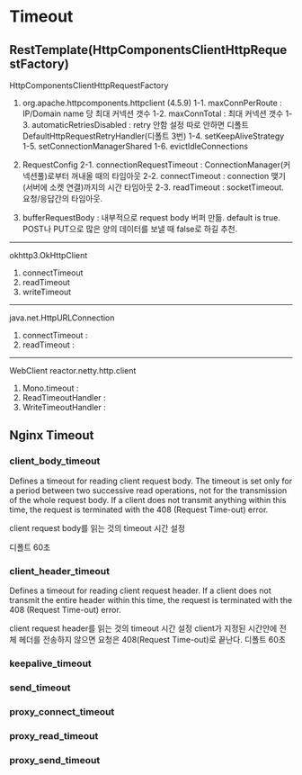 # Timeout 



## RestTemplate(HttpComponentsClientHttpRequestFactory)

HttpComponentsClientHttpRequestFactory

1. org.apache.httpcomponents.httpclient (4.5.9)
1-1. maxConnPerRoute : IP/Domain name 당 최대 커넥션 갯수
1-2. maxConnTotal : 최대 커넥션 갯수
1-3. automaticRetriesDisabled : retry 안함 설정 따로 안하면 디폴트 DefaultHttpRequestRetryHandler(디폴트 3번)
1-4. setKeepAliveStrategy
1-5. setConnectionManagerShared
1-6. evictIdleConnections

2. RequestConfig
2-1. connectionRequestTimeout : ConnectionManager(커넥션풀)로부터 꺼내올 때의 타임아웃
2-2. connectTimeout : connection 맺기(서버에 소켓 연결)까지의 시간 타임아웃
2-3. readTimeout : socketTimeout. 요청/응답간의 타임아웃.

3. bufferRequestBody : 내부적으로 request body 버퍼 만듦. default is true. POST나 PUT으로 많은 양의 데이터를 보낼 때 false로 하길 추천.
---

okhttp3.OkHttpClient
1. connectTimeout 
2. readTimeout
3. writeTimeout

---

java.net.HttpURLConnection 
1. connectTimeout : 
2. readTimeout : 

---

WebClient
reactor.netty.http.client

1. Mono.timeout :
2. ReadTimeoutHandler :
3. WriteTimeoutHandler : 


## Nginx Timeout
### client_body_timeout 

Defines a timeout for reading client request body. 
The timeout is set only for a period between two successive read operations, 
not for the transmission of the whole request body. If a client does not transmit anything within this time, 
the request is terminated with the 408 (Request Time-out) error.

client request body를 읽는 것의 timeout 시간 설정
 
디폴트 60초
### client_header_timeout

Defines a timeout for reading client request header. 
If a client does not transmit the entire header within this time, the request is terminated with the 408 (Request Time-out) error.

client request header를 읽는 것의 timeout 시간 설정
client가 지정된 시간안에 전체 헤더를 전송하지 않으면 요청은 408(Request Time-out)로 끝난다. 디폴트 60초
 
### keepalive_timeout 
### send_timeout 
### proxy_connect_timeout 
### proxy_read_timeout 
### proxy_send_timeout 
